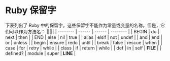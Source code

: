 # Ruby 保留字

下表列出了 Ruby 中的保留字。这些保留字不能作为常量或变量的名称。但是，它们可以作为方法名：
|||||
| -------- | ------ | ------ | -------- |
| BEGIN | do | next | then |
| END | else | nil | true |
| alias | elsif | not | undef |
| and | end | or | unless |
| begin | ensure | redo | until |
| break | false | rescue | when |
| case | for | retry | while |
| class | if | return | while |
| def | in | self | **FILE** |
| defined? | module | super | **LINE** |
